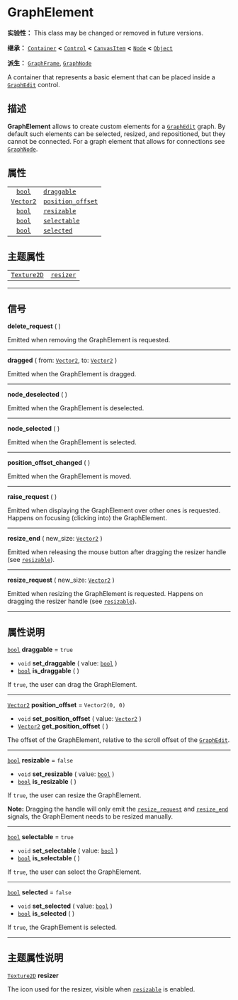<!-- ⚠ 请勿编辑本文件 ⚠ -->
<!-- 本文档使用脚本从 WeDot 引擎源码仓库生成。 -->
<!-- 生成脚本：https://github.com/WeDot-Engine/WeDot/tree/4.3/doc/tools/make_md.py； -->
<!-- 原文件：https://github.com/WeDot-Engine/WeDot/tree/4.3/doc/classes/GraphElement.xml。 -->

<div id="_class_graphelement"></div>

# GraphElement

**实验性：** This class may be changed or removed in future versions.

**继承：** [`Container`](class_container.md) **<** [`Control`](class_control.md) **<** [`CanvasItem`](class_canvasitem.md) **<** [`Node`](class_node.md) **<** [`Object`](class_object.md)

**派生：** [`GraphFrame`](class_graphframe.md), [`GraphNode`](class_graphnode.md)

A container that represents a basic element that can be placed inside a [`GraphEdit`](class_graphedit.md) control.

## 描述

**GraphElement** allows to create custom elements for a [`GraphEdit`](class_graphedit.md) graph. By default such elements can be selected, resized, and repositioned, but they cannot be connected. For a graph element that allows for connections see [`GraphNode`](class_graphnode.md).

## 属性

|||
|:-:|:--|
| [`bool`](class_bool.md)       | [`draggable`](class_graphelement.md#class_graphelement_property_draggable)             | ``true``          |
| [`Vector2`](class_vector2.md) | [`position_offset`](class_graphelement.md#class_graphelement_property_position_offset) | ``Vector2(0, 0)`` |
| [`bool`](class_bool.md)       | [`resizable`](class_graphelement.md#class_graphelement_property_resizable)             | ``false``         |
| [`bool`](class_bool.md)       | [`selectable`](class_graphelement.md#class_graphelement_property_selectable)           | ``true``          |
| [`bool`](class_bool.md)       | [`selected`](class_graphelement.md#class_graphelement_property_selected)               | ``false``         |

## 主题属性

|||
|:-:|:--|
| [`Texture2D`](class_texture2d.md) | [`resizer`](class_graphelement.md#class_graphelement_theme_icon_resizer) |

<!-- rst-class:: classref-section-separator -->

---

## 信号

<div id="_class_class_graphelement_signal_delete_request"></div>

**delete_request** ( ) <div id="class_graphelement_signal_delete_request"></div>

Emitted when removing the GraphElement is requested.

<!-- rst-class:: classref-item-separator -->

---

<div id="_class_class_graphelement_signal_dragged"></div>

**dragged** ( from: [`Vector2`](class_vector2.md), to: [`Vector2`](class_vector2.md) ) <div id="class_graphelement_signal_dragged"></div>

Emitted when the GraphElement is dragged.

<!-- rst-class:: classref-item-separator -->

---

<div id="_class_class_graphelement_signal_node_deselected"></div>

**node_deselected** ( ) <div id="class_graphelement_signal_node_deselected"></div>

Emitted when the GraphElement is deselected.

<!-- rst-class:: classref-item-separator -->

---

<div id="_class_class_graphelement_signal_node_selected"></div>

**node_selected** ( ) <div id="class_graphelement_signal_node_selected"></div>

Emitted when the GraphElement is selected.

<!-- rst-class:: classref-item-separator -->

---

<div id="_class_class_graphelement_signal_position_offset_changed"></div>

**position_offset_changed** ( ) <div id="class_graphelement_signal_position_offset_changed"></div>

Emitted when the GraphElement is moved.

<!-- rst-class:: classref-item-separator -->

---

<div id="_class_class_graphelement_signal_raise_request"></div>

**raise_request** ( ) <div id="class_graphelement_signal_raise_request"></div>

Emitted when displaying the GraphElement over other ones is requested. Happens on focusing (clicking into) the GraphElement.

<!-- rst-class:: classref-item-separator -->

---

<div id="_class_class_graphelement_signal_resize_end"></div>

**resize_end** ( new_size: [`Vector2`](class_vector2.md) ) <div id="class_graphelement_signal_resize_end"></div>

Emitted when releasing the mouse button after dragging the resizer handle (see [`resizable`](class_graphelement.md#class_graphelement_property_resizable)).

<!-- rst-class:: classref-item-separator -->

---

<div id="_class_class_graphelement_signal_resize_request"></div>

**resize_request** ( new_size: [`Vector2`](class_vector2.md) ) <div id="class_graphelement_signal_resize_request"></div>

Emitted when resizing the GraphElement is requested. Happens on dragging the resizer handle (see [`resizable`](class_graphelement.md#class_graphelement_property_resizable)).

<!-- rst-class:: classref-section-separator -->

---

## 属性说明

<div id="_class_graphelement_property_draggable"></div>

[`bool`](class_bool.md) **draggable** = ``true`` <div id="class_graphelement_property_draggable"></div>

- `void` **set_draggable** ( value: [`bool`](class_bool.md) )
- [`bool`](class_bool.md) **is_draggable** ( )

If `true`, the user can drag the GraphElement.

<!-- rst-class:: classref-item-separator -->

---

<div id="_class_graphelement_property_position_offset"></div>

[`Vector2`](class_vector2.md) **position_offset** = ``Vector2(0, 0)`` <div id="class_graphelement_property_position_offset"></div>

- `void` **set_position_offset** ( value: [`Vector2`](class_vector2.md) )
- [`Vector2`](class_vector2.md) **get_position_offset** ( )

The offset of the GraphElement, relative to the scroll offset of the [`GraphEdit`](class_graphedit.md).

<!-- rst-class:: classref-item-separator -->

---

<div id="_class_graphelement_property_resizable"></div>

[`bool`](class_bool.md) **resizable** = ``false`` <div id="class_graphelement_property_resizable"></div>

- `void` **set_resizable** ( value: [`bool`](class_bool.md) )
- [`bool`](class_bool.md) **is_resizable** ( )

If `true`, the user can resize the GraphElement.

 **Note:** Dragging the handle will only emit the [`resize_request`](class_graphelement.md#class_graphelement_signal_resize_request) and [`resize_end`](class_graphelement.md#class_graphelement_signal_resize_end) signals, the GraphElement needs to be resized manually.

<!-- rst-class:: classref-item-separator -->

---

<div id="_class_graphelement_property_selectable"></div>

[`bool`](class_bool.md) **selectable** = ``true`` <div id="class_graphelement_property_selectable"></div>

- `void` **set_selectable** ( value: [`bool`](class_bool.md) )
- [`bool`](class_bool.md) **is_selectable** ( )

If `true`, the user can select the GraphElement.

<!-- rst-class:: classref-item-separator -->

---

<div id="_class_graphelement_property_selected"></div>

[`bool`](class_bool.md) **selected** = ``false`` <div id="class_graphelement_property_selected"></div>

- `void` **set_selected** ( value: [`bool`](class_bool.md) )
- [`bool`](class_bool.md) **is_selected** ( )

If `true`, the GraphElement is selected.

<!-- rst-class:: classref-section-separator -->

---

## 主题属性说明

<div id="_class_graphelement_theme_icon_resizer"></div>

[`Texture2D`](class_texture2d.md) **resizer** <div id="class_graphelement_theme_icon_resizer"></div>

The icon used for the resizer, visible when [`resizable`](class_graphelement.md#class_graphelement_property_resizable) is enabled.

[^virtual]: 本方法通常需要用户覆盖才能生效。
[^const]: 本方法无副作用，不会修改该实例的任何成员变量。
[^vararg]: 本方法除了能接受在此处描述的参数外，还能够继续接受任意数量的参数。
[^constructor]: 本方法用于构造某个类型。
[^static]: 调用本方法无需实例，可直接使用类名进行调用。
[^operator]: 本方法描述的是使用本类型作为左操作数的有效运算符。
[^bitfield]: 这个值是由下列位标志构成位掩码的整数。
[^void]: 无返回值。
